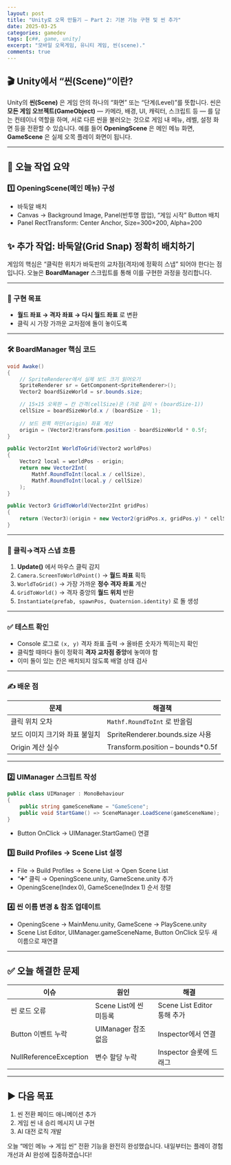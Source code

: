 ```yaml
---
layout: post
title: "Unity로 오목 만들기 – Part 2: 기본 기능 구현 및 씬 추가"
date: 2025-03-25
categories: gamedev
tags: [c##, game, unity]
excerpt: "모바일 오목게임, 유니티 게임, 씬(scene)."
comments: true
---
```




## 🎬 Unity에서 “씬(Scene)”이란?

Unity의 **씬(Scene)** 은 게임 안의 하나의 “화면” 또는 “단계(Level)”를 뜻합니다. 씬은 **모든 게임 오브젝트(GameObject)** — 카메라, 배경, UI, 캐릭터, 스크립트 등 — 를 담는 컨테이너 역할을 하며, 서로 다른 씬을 불러오는 것으로 게임 내 메뉴, 레벨, 설정 화면 등을 전환할 수 있습니다. 예를 들어 **OpeningScene** 은 메인 메뉴 화면, **GameScene** 은 실제 오목 플레이 화면이 됩니다.

---

## 📝 오늘 작업 요약

### 1️⃣ OpeningScene(메인 메뉴) 구성
- 바둑알 배치
- Canvas → Background Image, Panel(반투명 팝업), “게임 시작” Button 배치  
- Panel RectTransform: Center Anchor, Size=300×200, Alpha=200  

## ✨ 추가 작업: 바둑알(Grid Snap) 정확히 배치하기

게임의 핵심은 “클릭한 위치가 바둑판의 교차점(격자)에 정확히 스냅” 되어야 한다는 점입니다. 오늘은 **BoardManager** 스크립트를 통해 이를 구현한 과정을 정리합니다.

---

### 🎯 구현 목표

- **월드 좌표 → 격자 좌표 → 다시 월드 좌표** 로 변환  
- 클릭 시 가장 가까운 교차점에 돌이 놓이도록  

---

### 🛠️ BoardManager 핵심 코드

```csharp
void Awake()
{
    // SpriteRenderer에서 실제 보드 크기 읽어오기
    SpriteRenderer sr = GetComponent<SpriteRenderer>();
    Vector2 boardSizeWorld = sr.bounds.size;

    // 15×15 오목판 → 칸 간격(cellSize)은 (가로 길이 ÷ (boardSize‑1))
    cellSize = boardSizeWorld.x / (boardSize - 1);
    
    // 보드 왼쪽 하단(origin) 좌표 계산
    origin = (Vector2)transform.position - boardSizeWorld * 0.5f;
}

public Vector2Int WorldToGrid(Vector2 worldPos)
{
    Vector2 local = worldPos - origin;
    return new Vector2Int(
        Mathf.RoundToInt(local.x / cellSize),
        Mathf.RoundToInt(local.y / cellSize)
    );
}

public Vector3 GridToWorld(Vector2Int gridPos)
{
    return (Vector3)(origin + new Vector2(gridPos.x, gridPos.y) * cellSize);
}
```

---

### 🔄 클릭→격자 스냅 흐름

1. **Update()** 에서 마우스 클릭 감지  
2. `Camera.ScreenToWorldPoint()` → **월드 좌표** 획득  
3. `WorldToGrid()` → 가장 가까운 **정수 격자 좌표** 계산  
4. `GridToWorld()` → 격자 중앙의 **월드 위치** 반환  
5. `Instantiate(prefab, spawnPos, Quaternion.identity)` 로 돌 생성  

---

### ✅ 테스트 확인

- Console 로그로 `(x, y)` 격자 좌표 출력 → 올바른 숫자가 찍히는지 확인  
- 클릭할 때마다 돌이 정확히 **격자 교차점 중앙**에 놓여야 함  
- 이미 돌이 있는 칸은 배치되지 않도록 배열 상태 검사  

---

### ✍️ 배운 점

| 문제 | 해결책 |
|------|---------|
| 클릭 위치 오차 | `Mathf.RoundToInt` 로 반올림 |
| 보드 이미지 크기와 좌표 불일치 | SpriteRenderer.bounds.size 사용 |
| Origin 계산 실수 | Transform.position – bounds*0.5f |

---

### 2️⃣ UIManager 스크립트 작성  
```csharp
public class UIManager : MonoBehaviour
{
    public string gameSceneName = "GameScene";
    public void StartGame() => SceneManager.LoadScene(gameSceneName);
}
```
- Button OnClick → UIManager.StartGame() 연결  

### 3️⃣ Build Profiles → Scene List 설정  
- File → Build Profiles → Scene List → Open Scene List  
- “➕” 클릭 → OpeningScene.unity, GameScene.unity 추가  
- OpeningScene(Index 0), GameScene(Index 1) 순서 정렬  

### 4️⃣ 씬 이름 변경 & 참조 업데이트  
- OpeningScene → MainMenu.unity, GameScene → PlayScene.unity  
- Scene List Editor, UIManager.gameSceneName, Button OnClick 모두 새 이름으로 재연결  

---

## ✅ 오늘 해결한 문제

| 이슈 | 원인 | 해결 |
|-------|-------|---------|
| 씬 로드 오류 | Scene List에 씬 미등록 | Scene List Editor 통해 추가 |
| Button 이벤트 누락 | UIManager 참조 없음 | Inspector에서 연결 |
| NullReferenceException | 변수 할당 누락 | Inspector 슬롯에 드래그 |

---

## ▶️ 다음 목표

1. 씬 전환 페이드 애니메이션 추가  
2. 게임 씬 내 승리 메시지 UI 구현  
3. AI 대전 로직 개발  

오늘 “메인 메뉴 → 게임 씬” 전환 기능을 완전히 완성했습니다. 내일부터는 플레이 경험 개선과 AI 완성에 집중하겠습니다!